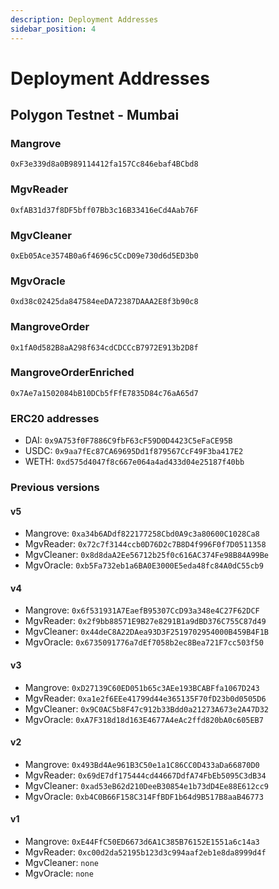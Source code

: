 ```yaml
---
description: Deployment Addresses
sidebar_position: 4
---
```


# Deployment Addresses

## Polygon Testnet - Mumbai

### Mangrove

```
0xF3e339d8a0B989114412fa157Cc846ebaf4BCbd8
```

### MgvReader

```
0xfAB31d37f8DF5bff07Bb3c16B33416eCd4Aab76F
```

### MgvCleaner

```
0xEb05Ace3574B0a6f4696c5CcD09e730d6d5ED3b0
```

### MgvOracle

```
0xd38c02425da847584eeDA72387DAAA2E8f3b90c8
```

### MangroveOrder

```
0x1fA0d582B8aA298f634cdCDCCcB7972E913b2D8f
```

### MangroveOrderEnriched

```
0x7Ae7a1502084bB10DCb5fFfE7835D84c76aA65d7
```

### ERC20 addresses

* DAI: `0x9A753f0F7886C9fbF63cF59D0D4423C5eFaCE95B`
* USDC: `0x9aa7fEc87CA69695Dd1f879567CcF49F3ba417E2`
* WETH: `0xd575d4047f8c667e064a4ad433d04e25187f40bb`

### Previous versions

#### v5

* Mangrove: `0xa34b6ADdf822177258Cbd0A9c3a80600C1028Ca8`
* MgvReader: `0x72c7f3144ccb0D76D2c7B8D4f996F0f7D0511358`
* MgvCleaner: `0x8d8daA2Ee56712b25f0c616AC374Fe98B84A99Be`
* MgvOracle: `0xb5Fa732eb1a6BA0E3000E5eda48fc84A0dC55cb9`

#### v4

* Mangrove: `0x6f531931A7EaefB95307CcD93a348e4C27F62DCF`
* MgvReader: `0x2f9bb88571E9B27e8291B1a9dBD376C755C87d49`
* MgvCleaner: `0x44deC8A22DAea93D3F2519702954000B459B4F1B`
* MgvOracle: `0x6735091776a7dEf7058b2ec8Bea721F7cc503f50`

#### v3

* Mangrove: `0xD27139C60ED051b65c3AEe193BCABFfa1067D243`
* MgvReader: `0xa1e2f6EEe41799d44e365135F70fD23b0d0505D6`
* MgvCleaner: `0x9C0AC5b8F47c912b33Bdd0a21273A673e2A47D32`
* MgvOracle: `0xA7F318d18d163E4677A4eAc2ffd820bA0c605EB7`

#### v2

* Mangrove: `0x493Bd4Ae961B3C50e1a1C86CC0D433aDa66870D0`
* MgvReader: `0x69dE7df175444cd44667DdfA74FbEb5095C3dB34`
* MgvCleaner: `0xad53eB62d210DeeB30854e1b73dD4Ee88E612cc9`
* MgvOracle: `0xb4C0B66F158C314FfBDF1b64d9B517B8aaB46773`

#### v1

* Mangrove: `0xE44FfC50ED6673d6A1C385B76152E1551a6c14a3`
* MgvReader: `0xc00d2da52195b123d3c994aaf2eb1e8da8999d4f`
* MgvCleaner: `none`
* MgvOracle: `none`
